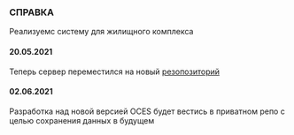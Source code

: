 ### СПРАВКА
Реализуемс систему для жилищного комплекса

#### 20.05.2021
Теперь сервер переместился на новый [резопозиторий](https://github.com/Sparrow1488/open-close_exchange_system)
#### 02.06.2021
Разработка над новой версией OCES будет вестись в приватном репо с целью сохранения данных в будущем 
